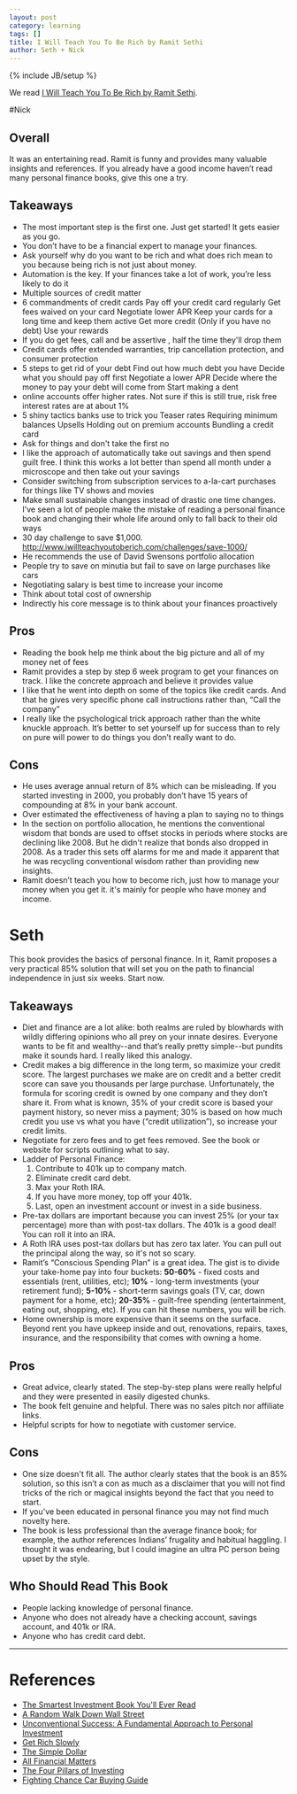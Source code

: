 ```yaml
---
layout: post
category: learning
tags: []
title: I Will Teach You To Be Rich by Ramit Sethi
author: Seth + Nick
---
```

{% include JB/setup %}

We read [I Will Teach You To Be Rich by Ramit Sethi]().

#Nick

## Overall

It was an entertaining read. Ramit is funny and provides many valuable insights and references. If you already have a good income haven’t read many personal finance books, give this one a try.

## Takeaways

* The most important step is the first one. Just get started! It gets easier as you go.
* You don’t have to be a financial expert to manage your finances.
* Ask yourself why do you want to be rich and what does rich mean to you because being rich is not just about money.
* Automation is the key. If your finances take a lot of work, you’re less likely to do it
* Multiple sources of credit matter
* 6 commandments of credit cards
Pay off your credit card regularly
Get fees waived on your card
Negotiate lower APR
Keep your cards for a long time and keep them active
Get more credit (Only if you have no debt)
Use your rewards
* If you do get fees, call and be assertive , half the time they'll drop them 
* Credit cards offer extended warranties, trip cancellation protection, and consumer protection
* 5 steps to get rid of your debt 
Find out how much debt you have
Decide what you should pay off first
Negotiate a lower APR
Decide where the money to pay your debt will come from
Start making a dent
* online accounts offer higher rates. Not sure if this is still true, risk free interest rates are at about 1%
* 5 shiny tactics banks use to trick you
Teaser rates
 Requiring minimum balances
Upsells
Holding out on premium accounts
Bundling a credit card
* Ask for things and don't take the first no 
* I like the approach of automatically take out savings and then spend guilt free. I think this works a lot better than spend all month under a microscope and then take out your savings
* Consider switching from subscription services to a-la-cart purchases for things like TV shows and movies
* Make small sustainable changes instead of drastic one time changes. I’ve seen a lot of people make the mistake of reading a personal finance book and changing their whole life around only to fall back to their old ways
* 30 day challenge to save $1,000. http://www.iwillteachyoutoberich.com/challenges/save-1000/
* He recommends the use of David Swensons portfolio allocation
* People try to save on minutia but fail to save on large purchases like cars
* Negotiating salary is best time to increase your income 
* Think about total cost of ownership 
* Indirectly his core message is to think about your finances proactively 

## Pros
* Reading the book help me think about the big picture and all of my money net of fees 
* Ramit provides a step by step 6 week program to get your finances on track. I like the concrete approach and believe it provides value
* I like that he went into depth on some of the topics like credit cards. And that he gives very specific phone call instructions rather than, “Call the company”
* I really like the psychological trick approach rather than the white knuckle approach. It’s better to set yourself up for success than to rely on pure will power to do things you don’t really want to do.

## Cons
* He uses average annual return of 8% which can be misleading. If you started investing in 2000, you probably don’t have 15 years of compounding at 8% in your bank account.
* Over estimated the effectiveness of having a plan to saying no to things 
* In the section on portfolio allocation, he mentions the conventional wisdom that bonds are used to offset stocks in periods where stocks are declining like 2008. But he didn't realize that bonds also dropped in 2008. As a trader this sets off alarms for me and made it apparent that he was recycling conventional wisdom rather than providing new insights. 
* Ramit doesn’t teach you how to become rich, just how to manage your money when you get it. it's mainly for people who have money and income.

# Seth

This book provides the basics of personal finance. In it, Ramit proposes a very practical 85% solution that will set you on the path to financial independence in just six weeks. Start now.

## Takeaways 

* Diet and finance are a lot alike: both realms are ruled by blowhards with wildly differing opinions who all prey on your innate desires. Everyone wants to be fit and wealthy--and that’s really pretty simple--but pundits make it sounds hard. I really liked this analogy.
* Credit makes a big difference in the long term, so maximize your credit score. The largest purchases we make are on credit and a better credit score can save you thousands per large purchase. Unfortunately, the formula for scoring credit is owned by one company and they don’t share it. From what is known, 35% of your credit score is based your payment history, so never miss a payment; 30% is based on how much credit you use vs what you have (“credit utilization”), so increase your credit limits.
* Negotiate for zero fees and to get fees removed. See the book or website for scripts outlining what to say. 
* Ladder of Personal Finance:
    1. Contribute to 401k up to company match.
    2. Eliminate credit card debt.
    3. Max your Roth IRA.
    4. If you have more money, top off your 401k.
    5. Last, open an investment account or invest in a side business.
* Pre-tax dollars are important because you can invest 25% (or your tax percentage) more than with post-tax dollars. The 401k is a good deal! You can roll it into an IRA.
* A Roth IRA uses post-tax dollars but has zero tax later. You can pull out the principal along the way, so it's not so scary.
* Ramit’s “Conscious Spending Plan” is a great idea. The gist is to divide your take-home pay into four buckets: **50-60%** - fixed costs and essentials (rent, utilities, etc); **10%** - long-term investments (your retirement fund); **5-10%** - short-term savings goals (TV, car, down payment for a home, etc); **20-35%** - guilt-free spending (entertainment, eating out, shopping, etc). If you can hit these numbers, you will be rich.
* Home ownership is more expensive than it seems on the surface. Beyond rent you have upkeep inside and out, renovations, repairs, taxes, insurance, and the responsibility that comes with owning a home.

## Pros

* Great advice, clearly stated. The step-by-step plans were really helpful and they were presented in easily digested chunks.
* The book felt genuine and helpful. There was no sales pitch nor affiliate links.
* Helpful scripts for how to negotiate with customer service.

## Cons

* One size doesn't fit all. The author clearly states that the book is an 85% solution, so this isn’t a con as much as a disclaimer that you will not find tricks of the rich or magical insights beyond the fact that you need to start.
* If you've been educated in personal finance you may not find much novelty here.
* The book is less professional than the average finance book; for example, the author references Indians’ frugality and habitual haggling. I thought it was endearing, but I could imagine an ultra PC person being upset by the style.

## Who Should Read This Book

* People lacking knowledge of personal finance.
* Anyone who does not already have a checking account, savings account, and 401k or IRA.
* Anyone who has credit card debt. 


---

# References 

* [The Smartest Investment Book You'll Ever Read](http://www.amazon.com/dp/0399535993/?tag=6blog-20)
* [A Random Walk Down Wall Street](http://www.amazon.com/dp/0393246116/?tag=6blog-20)
* [Unconventional Success: A Fundamental Approach to Personal Investment](http://www.amazon.com/dp/0743228383?tag=6blog-20)
* [Get Rich Slowly](http://www.getrichslowly.org/blog/)
* [The Simple Dollar](http://www.thesimpledollar.com/)
* [All Financial Matters ](http://allfinancialmatters.com/)
* [The Four Pillars of Investing ](http://www.amazon.com/dp/B0041842TW/?tag=6blog-20)
* [Fighting Chance Car Buying Guide](http://www.fightingchance.com/)

